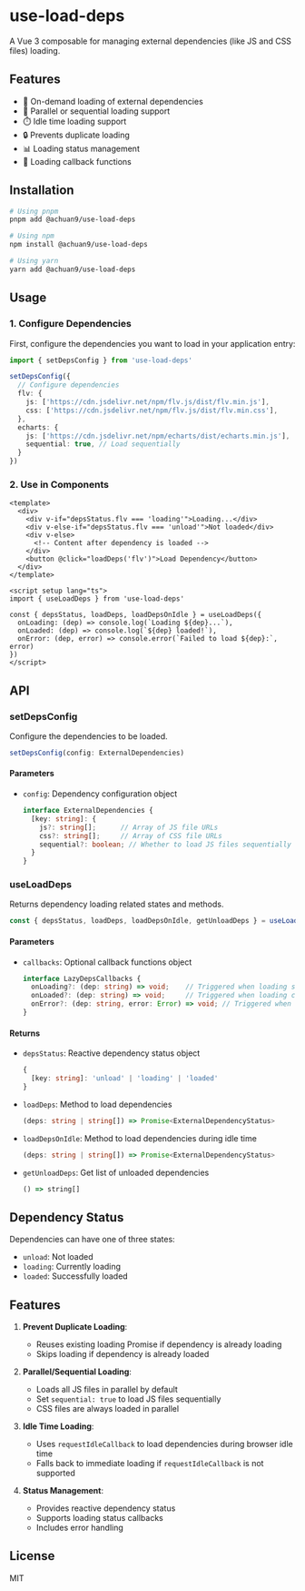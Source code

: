 # use-load-deps

A Vue 3 composable for managing external dependencies (like JS and CSS files) loading.

## Features

- 🚀 On-demand loading of external dependencies
- 🔄 Parallel or sequential loading support
- ⏱️ Idle time loading support
- 🔒 Prevents duplicate loading
- 📊 Loading status management
- 🎯 Loading callback functions

## Installation

```bash
# Using pnpm
pnpm add @achuan9/use-load-deps

# Using npm
npm install @achuan9/use-load-deps

# Using yarn
yarn add @achuan9/use-load-deps
```

## Usage

### 1. Configure Dependencies

First, configure the dependencies you want to load in your application entry:

```typescript
import { setDepsConfig } from 'use-load-deps'

setDepsConfig({
  // Configure dependencies
  flv: {
    js: ['https://cdn.jsdelivr.net/npm/flv.js/dist/flv.min.js'],
    css: ['https://cdn.jsdelivr.net/npm/flv.js/dist/flv.min.css'],
  },
  echarts: {
    js: ['https://cdn.jsdelivr.net/npm/echarts/dist/echarts.min.js'],
    sequential: true, // Load sequentially
  }
})
```

### 2. Use in Components

```vue
<template>
  <div>
    <div v-if="depsStatus.flv === 'loading'">Loading...</div>
    <div v-else-if="depsStatus.flv === 'unload'">Not loaded</div>
    <div v-else>
      <!-- Content after dependency is loaded -->
    </div>
    <button @click="loadDeps('flv')">Load Dependency</button>
  </div>
</template>

<script setup lang="ts">
import { useLoadDeps } from 'use-load-deps'

const { depsStatus, loadDeps, loadDepsOnIdle } = useLoadDeps({
  onLoading: (dep) => console.log(`Loading ${dep}...`),
  onLoaded: (dep) => console.log(`${dep} loaded!`),
  onError: (dep, error) => console.error(`Failed to load ${dep}:`, error)
})
</script>
```

## API

### setDepsConfig

Configure the dependencies to be loaded.

```typescript
setDepsConfig(config: ExternalDependencies)
```

#### Parameters

- `config`: Dependency configuration object
  ```typescript
  interface ExternalDependencies {
    [key: string]: {
      js?: string[];      // Array of JS file URLs
      css?: string[];     // Array of CSS file URLs
      sequential?: boolean; // Whether to load JS files sequentially
    }
  }
  ```

### useLoadDeps

Returns dependency loading related states and methods.

```typescript
const { depsStatus, loadDeps, loadDepsOnIdle, getUnloadDeps } = useLoadDeps(callbacks?)
```

#### Parameters

- `callbacks`: Optional callback functions object
  ```typescript
  interface LazyDepsCallbacks {
    onLoading?: (dep: string) => void;    // Triggered when loading starts
    onLoaded?: (dep: string) => void;     // Triggered when loading completes
    onError?: (dep: string, error: Error) => void; // Triggered when loading fails
  }
  ```

#### Returns

- `depsStatus`: Reactive dependency status object
  ```typescript
  {
    [key: string]: 'unload' | 'loading' | 'loaded'
  }
  ```
- `loadDeps`: Method to load dependencies
  ```typescript
  (deps: string | string[]) => Promise<ExternalDependencyStatus>
  ```
- `loadDepsOnIdle`: Method to load dependencies during idle time
  ```typescript
  (deps: string | string[]) => Promise<ExternalDependencyStatus>
  ```
- `getUnloadDeps`: Get list of unloaded dependencies
  ```typescript
  () => string[]
  ```

## Dependency Status

Dependencies can have one of three states:

- `unload`: Not loaded
- `loading`: Currently loading
- `loaded`: Successfully loaded

## Features

1. **Prevent Duplicate Loading**:
   - Reuses existing loading Promise if dependency is already loading
   - Skips loading if dependency is already loaded

2. **Parallel/Sequential Loading**:
   - Loads all JS files in parallel by default
   - Set `sequential: true` to load JS files sequentially
   - CSS files are always loaded in parallel

3. **Idle Time Loading**:
   - Uses `requestIdleCallback` to load dependencies during browser idle time
   - Falls back to immediate loading if `requestIdleCallback` is not supported

4. **Status Management**:
   - Provides reactive dependency status
   - Supports loading status callbacks
   - Includes error handling

## License

MIT 